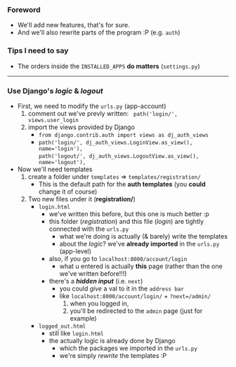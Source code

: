 
### Foreword 
- We'll add new features, that's for sure.
- And we'll also rewrite parts of the program :P (e.g. ```auth```)

### Tips I need to say 
- The orders inside the ```INSTALLED_APPS``` **do matters** (```settings.py```) 

------ 

### Use Django's *logic* & *logout* 
- First, we need to modify the ```urls.py``` (app-account)
    1. comment out we've prevly written: ``` path('login/', views.user_login```
    2. import the views provided by Django
        - ```from django.contrib.auth import views as dj_auth_views```
        - ```path('login/', dj_auth_views.LoginView.as_view(), name='login'),```<br>```path('logout/', dj_auth_views.LogoutView.as_view(), name='logout'),```
- Now we'll need templates 
    1. create a folder under ```templates``` => ```templates/registration/```
        - This is the default path for the **auth templates** (you **could** change it of course)
    2. Two new files under it (**registration/**)
        - ```login.html```
            - we've written this before, but this one is much better :p
            - this folder (*registration*) and this file (*login*) are tightly connected with the ```urls.py```
                - what we're doing is actually (& barely) write the templates 
                - about the *logic*? we've **already imported** in the ```urls.py``` (app-level)
            - also, if you go to ```localhost:8000/account/login```
                - what u entered is actually **this** page (rather than the one we've written before!!!)
            - there's a ***hidden input*** (i.e. ```next```)
                - you could *give* a val to it in the ```address bar```
                - like ```localhost:8000/account/login/``` + ```?next=/admin/```
                    1. when you logged in, 
                    2. you'll be redirected to the ```admin``` page (just for example)
        - ```logged_out.html```
            - still like ```login.html```
            - the actually logic is already done by Django 
                - which the packages we imported in the ```urls.py```
                - we're simply *rewrite* the templates :P 